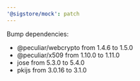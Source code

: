 ```yaml
---
'@sigstore/mock': patch
---
```


Bump dependencies:

- @peculiar/webcrypto from 1.4.6 to 1.5.0
- @peculiar/x509 from 1.10.0 to 1.11.0
- jose from 5.3.0 to 5.4.0
- pkijs from 3.0.16 to 3.1.0
